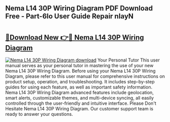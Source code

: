 ## Nema L14 30P Wiring Diagram PDF Download Free - Part-6Io User Guide Repair nIayN

# <h2><a href="http://dfi89jj.blite.top/?on=Nema+L14+30P+Wiring+Diagram">🔗Download New 👉🔴 Nema L14 30P Wiring Diagram</a></h2>

[![Nema L14 30P Wiring Diagram download](https://i.imgur.com/lujVjoI.png)](http://dfi89jj.blite.top/?on=Nema+L14+30P+Wiring+Diagram)
Your Personal Tutor This user manual serves as your personal tutor in mastering the use of your new Nema L14 30P Wiring Diagram. Before using your Nema L14 30P Wiring Diagram, please refer to this user manual for comprehensive instructions on product setup, operation, and troubleshooting. It includes step-by-step guides for using each feature, as well as important safety information. Nema L14 30P Wiring Diagram advanced features include geolocation, smart alerts, customizable themes, and multi-device syncing, all easily controlled through the user-friendly and intuitive interface. Please Don't Hesitate Nema L14 30P Wiring Diagram. Our customer support team is ready to answer your questions.
